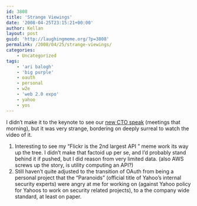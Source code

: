 ```yaml
---
id: 3808
title: 'Strange Viewings'
date: '2008-04-25T23:15:21+00:00'
author: Kellan
layout: post
guid: 'http://laughingmeme.org/?p=3808'
permalink: /2008/04/25/strange-viewings/
categories:
    - Uncategorized
tags:
    - 'ari balogh'
    - 'big purple'
    - oauth
    - personal
    - w2e
    - 'web 2.0 expo'
    - yahoo
    - yos
---
```


I didn’t make it to the keynote to see our [new CTO speak](http://developer.yahoo.net/blogs/theater/archives/2008/04/ari*balogh*web*20*expo\_keynote.html) (meetings that morning), but it was very strange, bordering on deeply surreal to watch the video of it.

1. Interesting to see my “Flickr is the 2nd largest API ” meme work its way up the tree. I didn’t make that factoid up per se, and I’d probably stand behind it if pushed, but I did reason from very limited data. (also AWS screws up the story, is utility computing an API?)
2. Still haven’t quite adjusted to the transition of OAuth from being a personal project that the “Paranoids” (official title of Yahoo’s internal security experts) were angry at me for working on (against Yahoo policy for Yahoos to work on security related projects), to a the company wide standard, at least on paper.